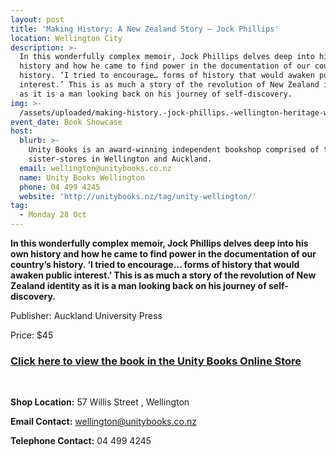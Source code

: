 ```yaml
---
layout: post
title: 'Making History: A New Zealand Story – Jock Phillips'
location: Wellington City
description: >-
  In this wonderfully complex memoir, Jock Phillips delves deep into his own
  history and how he came to find power in the documentation of our country’s
  history. ‘I tried to encourage… forms of history that would awaken public
  interest.’ This is as much a story of the revolution of New Zealand identity
  as it is a man looking back on his journey of self-discovery. 
img: >-
  /assets/uploaded/making-history.-jock-phillips.-wellington-heritage-week-2019-min.jpg
event_date: Book Showcase
host:
  blurb: >-
    Unity Books is an award-winning independent bookshop comprised of two
    sister-stores in Wellington and Auckland.
  email: wellington@unitybooks.co.nz
  name: Unity Books Wellington
  phone: 04 499 4245
  website: 'http://unitybooks.nz/tag/unity-wellington/'
tag:
  - Monday 28 Oct
---
```

**In this wonderfully complex memoir, Jock Phillips delves deep into his own history and how he came to find power in the documentation of our country’s history. ‘I tried to encourage… forms of history that would awaken public interest.’ This is as much a story of the revolution of New Zealand identity as it is a man looking back on his journey of self-discovery.**

Publisher: Auckland University Press

Price: $45

### [Click here to view the book in the Unity Books Online Store](http://www.unitybooksonline.co.nz/nz-non-fiction/nz-biography/making-history-a-nz-story)

<br>

**Shop Location:** 57 Willis Street
, Wellington

**Email Contact:** wellington@unitybooks.co.nz

**Telephone Contact:** 04 499 4245
